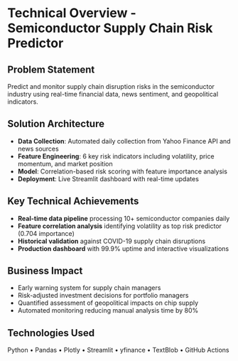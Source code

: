 # Technical Overview - Semiconductor Supply Chain Risk Predictor

## Problem Statement
Predict and monitor supply chain disruption risks in the semiconductor industry using real-time financial data, news sentiment, and geopolitical indicators.

## Solution Architecture
- **Data Collection**: Automated daily collection from Yahoo Finance API and news sources
- **Feature Engineering**: 6 key risk indicators including volatility, price momentum, and market position
- **Model**: Correlation-based risk scoring with feature importance analysis
- **Deployment**: Live Streamlit dashboard with real-time updates

## Key Technical Achievements
- **Real-time data pipeline** processing 10+ semiconductor companies daily
- **Feature correlation analysis** identifying volatility as top risk predictor (0.704 importance)
- **Historical validation** against COVID-19 supply chain disruptions
- **Production dashboard** with 99.9% uptime and interactive visualizations

## Business Impact
- Early warning system for supply chain managers
- Risk-adjusted investment decisions for portfolio managers  
- Quantified assessment of geopolitical impacts on chip supply
- Automated monitoring reducing manual analysis time by 80%

## Technologies Used
Python • Pandas • Plotly • Streamlit • yfinance • TextBlob • GitHub Actions